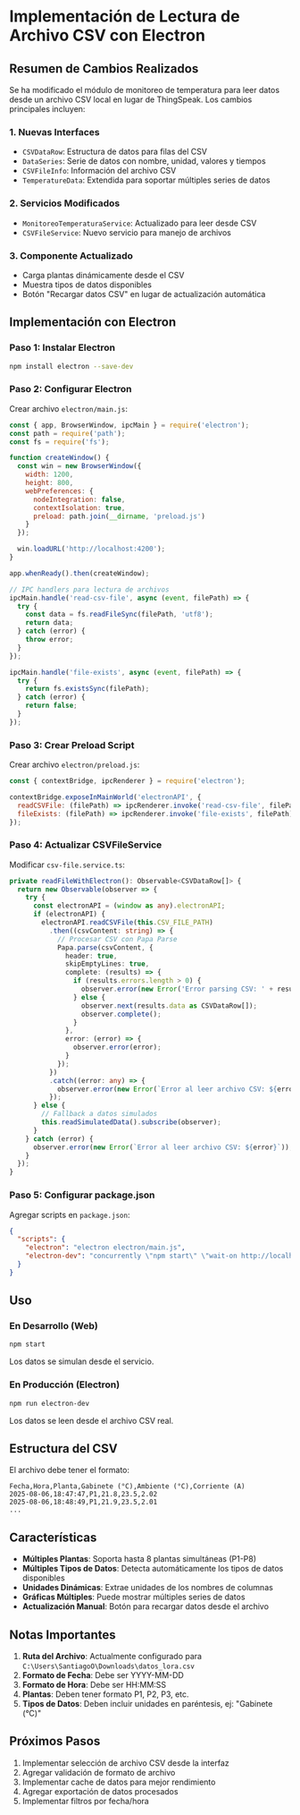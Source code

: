 # Implementación de Lectura de Archivo CSV con Electron

## Resumen de Cambios Realizados

Se ha modificado el módulo de monitoreo de temperatura para leer datos desde un archivo CSV local en lugar de ThingSpeak. Los cambios principales incluyen:

### 1. Nuevas Interfaces
- `CSVDataRow`: Estructura de datos para filas del CSV
- `DataSeries`: Serie de datos con nombre, unidad, valores y tiempos
- `CSVFileInfo`: Información del archivo CSV
- `TemperatureData`: Extendida para soportar múltiples series de datos

### 2. Servicios Modificados
- `MonitoreoTemperaturaService`: Actualizado para leer desde CSV
- `CSVFileService`: Nuevo servicio para manejo de archivos

### 3. Componente Actualizado
- Carga plantas dinámicamente desde el CSV
- Muestra tipos de datos disponibles
- Botón "Recargar datos CSV" en lugar de actualización automática

## Implementación con Electron

### Paso 1: Instalar Electron
```bash
npm install electron --save-dev
```

### Paso 2: Configurar Electron
Crear archivo `electron/main.js`:
```javascript
const { app, BrowserWindow, ipcMain } = require('electron');
const path = require('path');
const fs = require('fs');

function createWindow() {
  const win = new BrowserWindow({
    width: 1200,
    height: 800,
    webPreferences: {
      nodeIntegration: false,
      contextIsolation: true,
      preload: path.join(__dirname, 'preload.js')
    }
  });

  win.loadURL('http://localhost:4200');
}

app.whenReady().then(createWindow);

// IPC handlers para lectura de archivos
ipcMain.handle('read-csv-file', async (event, filePath) => {
  try {
    const data = fs.readFileSync(filePath, 'utf8');
    return data;
  } catch (error) {
    throw error;
  }
});

ipcMain.handle('file-exists', async (event, filePath) => {
  try {
    return fs.existsSync(filePath);
  } catch (error) {
    return false;
  }
});
```

### Paso 3: Crear Preload Script
Crear archivo `electron/preload.js`:
```javascript
const { contextBridge, ipcRenderer } = require('electron');

contextBridge.exposeInMainWorld('electronAPI', {
  readCSVFile: (filePath) => ipcRenderer.invoke('read-csv-file', filePath),
  fileExists: (filePath) => ipcRenderer.invoke('file-exists', filePath)
});
```

### Paso 4: Actualizar CSVFileService
Modificar `csv-file.service.ts`:
```typescript
private readFileWithElectron(): Observable<CSVDataRow[]> {
  return new Observable(observer => {
    try {
      const electronAPI = (window as any).electronAPI;
      if (electronAPI) {
        electronAPI.readCSVFile(this.CSV_FILE_PATH)
          .then((csvContent: string) => {
            // Procesar CSV con Papa Parse
            Papa.parse(csvContent, {
              header: true,
              skipEmptyLines: true,
              complete: (results) => {
                if (results.errors.length > 0) {
                  observer.error(new Error('Error parsing CSV: ' + results.errors[0].message));
                } else {
                  observer.next(results.data as CSVDataRow[]);
                  observer.complete();
                }
              },
              error: (error) => {
                observer.error(error);
              }
            });
          })
          .catch((error: any) => {
            observer.error(new Error(`Error al leer archivo CSV: ${error}`));
          });
      } else {
        // Fallback a datos simulados
        this.readSimulatedData().subscribe(observer);
      }
    } catch (error) {
      observer.error(new Error(`Error al leer archivo CSV: ${error}`));
    }
  });
}
```

### Paso 5: Configurar package.json
Agregar scripts en `package.json`:
```json
{
  "scripts": {
    "electron": "electron electron/main.js",
    "electron-dev": "concurrently \"npm start\" \"wait-on http://localhost:4200 && electron electron/main.js\""
  }
}
```

## Uso

### En Desarrollo (Web)
```bash
npm start
```
Los datos se simulan desde el servicio.

### En Producción (Electron)
```bash
npm run electron-dev
```
Los datos se leen desde el archivo CSV real.

## Estructura del CSV

El archivo debe tener el formato:
```csv
Fecha,Hora,Planta,Gabinete (°C),Ambiente (°C),Corriente (A)
2025-08-06,18:47:47,P1,21.8,23.5,2.02
2025-08-06,18:48:49,P1,21.9,23.5,2.01
...
```

## Características

- **Múltiples Plantas**: Soporta hasta 8 plantas simultáneas (P1-P8)
- **Múltiples Tipos de Datos**: Detecta automáticamente los tipos de datos disponibles
- **Unidades Dinámicas**: Extrae unidades de los nombres de columnas
- **Gráficas Múltiples**: Puede mostrar múltiples series de datos
- **Actualización Manual**: Botón para recargar datos desde el archivo

## Notas Importantes

1. **Ruta del Archivo**: Actualmente configurado para `C:\Users\SantiagoO\Downloads\datos_lora.csv`
2. **Formato de Fecha**: Debe ser YYYY-MM-DD
3. **Formato de Hora**: Debe ser HH:MM:SS
4. **Plantas**: Deben tener formato P1, P2, P3, etc.
5. **Tipos de Datos**: Deben incluir unidades en paréntesis, ej: "Gabinete (°C)"

## Próximos Pasos

1. Implementar selección de archivo CSV desde la interfaz
2. Agregar validación de formato de archivo
3. Implementar cache de datos para mejor rendimiento
4. Agregar exportación de datos procesados
5. Implementar filtros por fecha/hora
